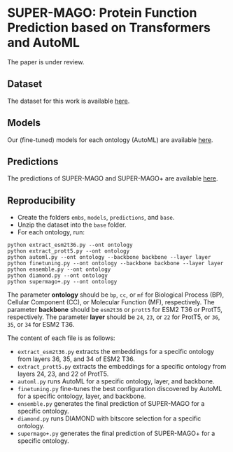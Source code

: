 # SUPER-MAGO: Protein Function Prediction based on Transformers and AutoML

The paper is under review.

## Dataset
The dataset for this work is available [here](https://zenodo.org/records/10982903).

## Models
Our (fine-tuned) models for each ontology (AutoML) are available [here](https://drive.google.com/drive/folders/1JITfN21nWZX3DYGbi0wDDPwUX4eUuEca?usp=sharing).

## Predictions
The predictions of SUPER-MAGO and SUPER-MAGO+ are available [here](https://drive.google.com/drive/folders/1ynayNr_HEC3tNC6sAtXplzpQ9s2xnpdG?usp=sharing).

## Reproducibility
* Create the folders ```embs```, ```models```, ```predictions```, and ```base```.
* Unzip the dataset into the ```base``` folder.
* For each ontology, run:
```
python extract_esm2t36.py --ont ontology
python extract_prott5.py --ont ontology
python automl.py --ont ontology --backbone backbone --layer layer
python finetuning.py --ont ontology --backbone backbone --layer layer
python ensemble.py --ont ontology
python diamond.py --ont ontology
python supermago+.py --ont ontology
```
The parameter **ontology** should be ```bp```, ```cc```, or ```mf``` for Biological Process (BP), Cellular Component (CC), or Molecular Function (MF), respectively.
The parameter **backbone** should be ```esm2t36``` or ```prott5``` for ESM2 T36 or ProtT5, respectively.
The parameter **layer** should be ```24```, ```23```, or ```22``` for ProtT5, or ```36```, ```35```, or ```34``` for ESM2 T36.

The content of each file is as follows:
* ```extract_esm2t36.py``` extracts the embeddings for a specific ontology from layers 36, 35, and 34 of ESM2 T36.
* ```extract_prott5.py``` extracts the embeddings for a specific ontology from layers 24, 23, and 22 of ProtT5.
* ```automl.py``` runs AutoML for a specific ontology, layer, and backbone.
* ```finetuning.py``` fine-tunes the best configuration discovered by AutoML for a specific ontology, layer, and backbone.
* ```ensemble.py``` generates the final prediction of SUPER-MAGO for a specific ontology.
* ```diamond.py``` runs DIAMOND with bitscore selection for a specific ontology.
* ```supermago+.py``` generates the final prediction of SUPER-MAGO+ for a specific ontology.
